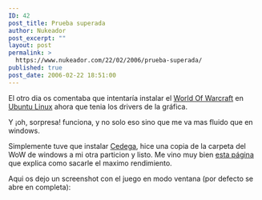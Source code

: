 ```yaml
---
ID: 42
post_title: Prueba superada
author: Nukeador
post_excerpt: ""
layout: post
permalink: >
  https://www.nukeador.com/22/02/2006/prueba-superada/
published: true
post_date: 2006-02-22 18:51:00
---
```

El otro dia os comentaba que intentaría instalar el <a href="http://www.wow-europe.com/en/">World Of Warcraft</a> en <a href="http://www.ubuntu-es.org/">Ubuntu Linux</a> ahora que tenia los drivers de la gráfica.

Y ¡oh, sorpresa! funciona, y no solo eso sino que me va mas fluido que en windows.

Simplemente tuve que instalar <a href="http://www.transgaming.com/products_linux.php">Cedega</a>, hice una copia de la carpeta del WoW de windows a mi otra particion y listo. Me vino muy bien <a href="http://cedegawiki.sweetleafstudios.com/wiki/World_of_Warcraft">esta página</a> que explica como sacarle el maximo rendimiento.

Aqui os dejo un screenshot con el juego en modo ventana (por defecto se abre en completa):

<a href="http://img221.imageshack.us/img221/6271/wowubuntu9hv.jpg"><img src="http://img221.imageshack.us/img221/6271/wowubuntu9hv.jpg" alt="" border="0" /></a>